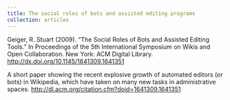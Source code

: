 ```yaml
---
title: The social roles of bots and assisted editing programs
collection: articles
---
```

Geiger, R. Stuart (2009). “The Social Roles of Bots and Assisted Editing Tools.”  In Proceedings of the 5th International Symposium on Wikis and Open Collaboration. New York: ACM Digital Library.  http://dx.doi.org/10.1145/1641309.1641351

A short paper showing the recent explosive growth of automated editors (or bots) in Wikipedia, which have taken on many new tasks in administrative spaces.
http://dl.acm.org/citation.cfm?doid=1641309.1641351
